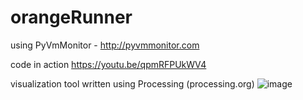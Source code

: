 # orangeRunner

using PyVmMonitor - http://pyvmmonitor.com

code in action
https://youtu.be/qpmRFPUkWV4

visualization tool written using Processing (processing.org)
![image](https://user-images.githubusercontent.com/41202618/169690309-08c71d63-d6cb-4202-a460-152883be7804.png)

